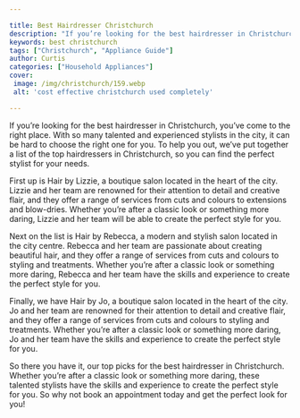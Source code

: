 ```yaml
---

title: Best Hairdresser Christchurch
description: "If you’re looking for the best hairdresser in Christchurch, you’ve come to the right place. With so many talented and experienced ...learn more"
keywords: best christchurch
tags: ["Christchurch", "Appliance Guide"]
author: Curtis
categories: ["Household Appliances"]
cover: 
 image: /img/christchurch/159.webp
 alt: 'cost effective christchurch used completely'

---
```


If you’re looking for the best hairdresser in Christchurch, you’ve come to the right place. With so many talented and experienced stylists in the city, it can be hard to choose the right one for you. To help you out, we’ve put together a list of the top hairdressers in Christchurch, so you can find the perfect stylist for your needs.

First up is Hair by Lizzie, a boutique salon located in the heart of the city. Lizzie and her team are renowned for their attention to detail and creative flair, and they offer a range of services from cuts and colours to extensions and blow-dries. Whether you’re after a classic look or something more daring, Lizzie and her team will be able to create the perfect style for you.

Next on the list is Hair by Rebecca, a modern and stylish salon located in the city centre. Rebecca and her team are passionate about creating beautiful hair, and they offer a range of services from cuts and colours to styling and treatments. Whether you’re after a classic look or something more daring, Rebecca and her team have the skills and experience to create the perfect style for you.

Finally, we have Hair by Jo, a boutique salon located in the heart of the city. Jo and her team are renowned for their attention to detail and creative flair, and they offer a range of services from cuts and colours to styling and treatments. Whether you’re after a classic look or something more daring, Jo and her team have the skills and experience to create the perfect style for you.

So there you have it, our top picks for the best hairdresser in Christchurch. Whether you’re after a classic look or something more daring, these talented stylists have the skills and experience to create the perfect style for you. So why not book an appointment today and get the perfect look for you!
